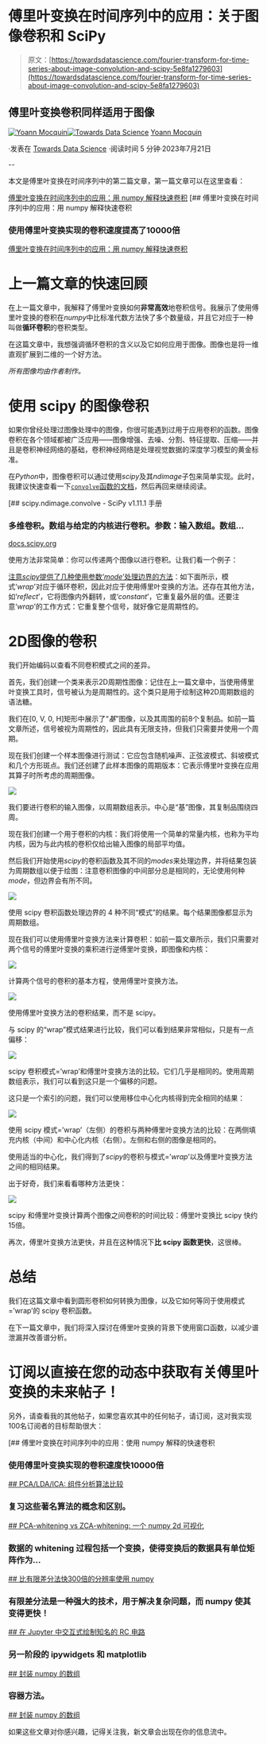 # 傅里叶变换在时间序列中的应用：关于图像卷积和 SciPy

> 原文：[https://towardsdatascience.com/fourier-transform-for-time-series-about-image-convolution-and-scipy-5e8fa1279603](https://towardsdatascience.com/fourier-transform-for-time-series-about-image-convolution-and-scipy-5e8fa1279603)

## 傅里叶变换卷积同样适用于图像

[](https://mocquin.medium.com/?source=post_page-----5e8fa1279603--------------------------------)[![Yoann Mocquin](../Images/b30a0f70c56972aabd2bc0a74baa90bb.png)](https://mocquin.medium.com/?source=post_page-----5e8fa1279603--------------------------------)[](https://towardsdatascience.com/?source=post_page-----5e8fa1279603--------------------------------)[![Towards Data Science](../Images/a6ff2676ffcc0c7aad8aaf1d79379785.png)](https://towardsdatascience.com/?source=post_page-----5e8fa1279603--------------------------------) [Yoann Mocquin](https://mocquin.medium.com/?source=post_page-----5e8fa1279603--------------------------------)

·发表在 [Towards Data Science](https://towardsdatascience.com/?source=post_page-----5e8fa1279603--------------------------------) ·阅读时间 5 分钟·2023年7月21日

--

本文是傅里叶变换在时间序列中的第二篇文章，第一篇文章可以在这里查看：

[傅里叶变换在时间序列中的应用：用 numpy 解释快速卷积](https://towardsdatascience.com/fourier-transform-for-time-series-fast-convolution-explained-with-numpy-5a16834a2b99?source=post_page-----5e8fa1279603--------------------------------) [## 傅里叶变换在时间序列中的应用：用 numpy 解释快速卷积

### 使用傅里叶变换实现的卷积速度提高了10000倍

[傅里叶变换在时间序列中的应用：用 numpy 解释快速卷积](https://towardsdatascience.com/fourier-transform-for-time-series-fast-convolution-explained-with-numpy-5a16834a2b99?source=post_page-----5e8fa1279603--------------------------------)

# **上一篇文章的快速回顾**

在上一篇文章中，我解释了傅里叶变换如何**非常高效**地卷积信号。我展示了使用傅里叶变换的卷积在*numpy*中比标准代数方法快了多个数量级，并且它对应于一种叫做**循环卷积**的卷积类型。

在这篇文章中，我想强调循环卷积的含义以及它如何应用于图像。图像也是将一维直观扩展到二维的一个好方法。

*所有图像均由作者制作。*

# **使用 scipy 的图像卷积**

如果你曾经处理过图像处理中的图像，你很可能遇到过用于应用卷积的函数。图像卷积在各个领域都被广泛应用——图像增强、去噪、分割、特征提取、压缩——并且是卷积神经网络的基础，卷积神经网络是处理视觉数据的深度学习模型的黄金标准。

在*Python*中，图像卷积可以通过使用*scipy*及其*ndimage*子包来简单实现。此时，我建议快速查看一下[`convolve`函数的文档](https://docs.scipy.org/doc/scipy/reference/generated/scipy.ndimage.convolve.html)，然后再回来继续阅读。

[## scipy.ndimage.convolve - SciPy v1.11.1 手册

### 多维卷积。数组与给定的内核进行卷积。参数：输入数组。数组…

[docs.scipy.org](https://docs.scipy.org/doc/scipy/reference/generated/scipy.ndimage.convolve.html?source=post_page-----5e8fa1279603--------------------------------)

使用方法非常简单：你可以传递两个图像以进行卷积。让我们看一个例子：

[注意*scipy*提供了几种使用参数‘*mode*’处理边界的方法](https://docs.scipy.org/doc/scipy/reference/generated/scipy.ndimage.convolve.html)：如下面所示，模式‘*wrap*’对应于循环卷积，因此对应于使用傅里叶变换的方法。还存在其他方法，如‘*reflect*’，它将图像内外翻转，或‘*constant*’，它重复最外层的值。还要注意‘*wrap*’的工作方式：它重复整个信号，就好像它是周期性的。

# 2D图像的卷积

我们开始编码以查看不同卷积模式之间的差异。

首先，我们创建一个类来表示2D周期性图像：记住在上一篇文章中，当使用傅里叶变换工具时，信号被认为是周期性的。这个类只是用于绘制这种2D周期数组的语法糖。

我们在[0, V, 0, H]矩形中展示了“*基*”图像，以及其周围的前8个复制品。如前一篇文章所述，信号被视为周期性的，因此具有无限支持，但我们只需要并使用一个周期。

现在我们创建一个样本图像进行测试：它应包含随机噪声、正弦波模式、斜坡模式和几个方形斑点。我们还创建了此样本图像的周期版本：它表示傅里叶变换在应用其算子时所考虑的周期图像。

![](../Images/d83fc9efe9fa95558a7975252b8de358.png)

我们要进行卷积的输入图像，以周期数组表示。中心是“基”图像，其复制品围绕四周。

现在我们创建一个用于卷积的内核：我们将使用一个简单的常量内核，也称为平均内核，因为与此内核的卷积仅给出输入图像的局部平均值。

然后我们开始使用*scipy*的卷积函数及其不同的*modes*来处理边界，并将结果包装为周期数组以便于绘图：注意卷积图像的中间部分总是相同的，无论使用何种*mode*，但边界会有所不同。

![](../Images/d37359d9096e6e2f4793b6f9dc3264b7.png)

使用 scipy 卷积函数处理边界的 4 种不同“模式”的结果。每个结果图像都显示为周期数组。

现在我们可以使用傅里叶变换方法来计算卷积：如前一篇文章所示，我们只需要对两个信号的傅里叶变换的乘积进行逆傅里叶变换，即图像和内核：

![](../Images/f47345d7022b328ceef0d96f7fcf26c9.png)

计算两个信号的卷积的基本方程，使用傅里叶变换方法。

![](../Images/8a8147b6ae4c56d247b7b967a068dbbe.png)

使用傅里叶变换方法的卷积结果，而不是 scipy。

与 scipy 的“wrap”模式结果进行比较，我们可以看到结果非常相似，只是有一点偏移：

![](../Images/59d8f26d0b48814ffc697789b7503e2a.png)

scipy 卷积模式=’wrap’和傅里叶变换方法的比较。它们几乎是相同的。使用周期数组表示，我们可以看到这只是一个偏移的问题。

这只是一个索引的问题，我们可以使用移位中心化内核得到完全相同的结果：

![](../Images/413f7f65fb24ad068aa626d4d3edc5e9.png)

使用 scipy 模式=’wrap’（左侧）的卷积与两种傅里叶变换方法的比较：在两侧填充内核（中间）和中心化内核（右侧）。左侧和右侧的图像是相同的。

使用适当的中心化，我们得到了*scipy*的卷积与模式=’*wrap*’以及傅里叶变换方法之间的相同结果。

出于好奇，我们来看看哪种方法更快：

![](../Images/9b5e53ffe4aabce07e8b04350ce6f043.png)

scipy 和傅里叶变换计算两个图像之间卷积的时间比较：傅里叶变换比 scipy 快约15倍。

再次，傅里叶变换方法更快，并且在这种情况下**比 scipy 函数更快**，这很棒。

# 总结

我们在这篇文章中看到圆形卷积如何转换为图像，以及它如何等同于使用模式=’wrap’的 scipy 卷积函数。

在下一篇文章中，我们将深入探讨在傅里叶变换的背景下使用窗口函数，以减少谱泄漏并改善谱分析。

# 订阅以直接在您的动态中获取有关傅里叶变换的未来帖子！

另外，请查看我的其他帖子，如果您喜欢其中的任何帖子，请订阅，这对我实现100名订阅者的目标帮助很大：

[](/fourier-transform-for-time-series-fast-convolution-explained-with-numpy-5a16834a2b99?source=post_page-----5e8fa1279603--------------------------------) [## 傅里叶变换在时间序列中的应用：使用 numpy 解释的快速卷积

### 使用傅里叶变换实现的卷积速度快10000倍

[## PCA/LDA/ICA: 组件分析算法比较](https://towardsdatascience.com/fourier-transform-for-time-series-fast-convolution-explained-with-numpy-5a16834a2b99?source=post_page-----5e8fa1279603--------------------------------)

### 复习这些著名算法的概念和区别。

[## PCA-whitening vs ZCA-whitening: 一个 numpy 2d 可视化](https://towardsdatascience.com/pca-lda-ica-a-components-analysis-algorithms-comparison-c5762c4148ff?source=post_page-----5e8fa1279603--------------------------------)

### 数据的 whitening 过程包括一个变换，使得变换后的数据具有单位矩阵作为…

[## 比有限差分法快300倍的分辨率使用 numpy](https://towardsdatascience.com/pca-whitening-vs-zca-whitening-a-numpy-2d-visual-518b32033edf?source=post_page-----5e8fa1279603--------------------------------)

### 有限差分法是一种强大的技术，用于解决复杂问题，而 numpy 使其变得更快！

[## 在 Jupyter 中交互式绘制知名的 RC 电路](https://towardsdatascience.com/300-times-faster-resolution-of-finite-difference-method-using-numpy-de28cdade4e1?source=post_page-----5e8fa1279603--------------------------------)

### 另一阶段的 ipywidgets 和 matplotlib

[## 封装 numpy 的数组](https://towardsdatascience.com/interactive-plotting-the-well-know-rc-circuit-in-jupyter-d153c0e9d3a?source=post_page-----5e8fa1279603--------------------------------)

### 容器方法。

[## 封装 numpy 的数组](https://towardsdatascience.com/wrapping-numpys-arrays-971e015e14bb?source=post_page-----5e8fa1279603--------------------------------)

如果这些文章对你感兴趣，记得关注我，新文章会出现在你的信息流中。
